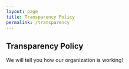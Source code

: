 ```yaml
---
layout: page
title: Transparency Policy
permalink: /transparency
---
```


## Transparency Policy






We will tell you how our organization is working!